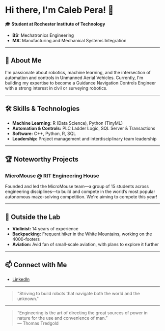 # Hi there, I'm Caleb Pera! 👋

🎓 **Student at Rochester Institute of Technology**  
- **BS:** Mechatronics Engineering  
- **MS:** Manufacturing and Mechanical Systems Integration

---

## 🚀 About Me

I'm passionate about robotics, machine learning, and the intersection of automation and controls in Unmanned Aerial Vehicles. Currently, I'm building my expertise to become a Guidance Navigation Controls Engineer with a strong interest in civil or surveying robotics.

---

## 🛠️ Skills & Technologies

- **Machine Learning:** R (Data Science), Python (TinyML)
- **Automation & Controls:** PLC Ladder Logic, SQL Server & Transactions
- **Software:** C++, Python, R, SQL
- **Leadership:** Project management and interdisciplinary team leadership

---

## 🏆 Noteworthy Projects

### MicroMouse @ RIT Engineering House
Founded and led the MicroMouse team—a group of 15 students across engineering disciplines—to build and compete in the world’s most popular autonomous maze-solving competition. We're aiming to compete this year!

---

## 🎻 Outside the Lab

- **Violinist:** 14 years of experience
- **Backpacking:** Frequent hiker in the White Mountains, working on the 4000-footers
- **Aviation:** Avid fan of small-scale aviation, with plans to explore it further

---

## 📫 Connect with Me

- [LinkedIn](https://www.linkedin.com/in/caleb-pera/)

---

> "Striving to build robots that navigate both the world and the unknown."

---

> “Engineering is the art of directing the great sources of power in nature for the use and convenience of man.”  
> — Thomas Tredgold
